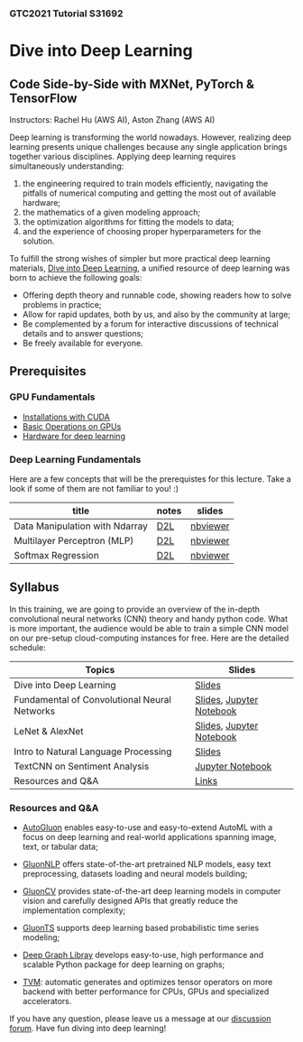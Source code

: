 ### GTC2021 Tutorial S31692
# Dive into Deep Learning
## Code Side-by-Side with MXNet, PyTorch & TensorFlow

Instructors: Rachel Hu (AWS AI), Aston Zhang (AWS AI)

Deep learning is transforming the world nowadays. However, realizing deep learning presents unique challenges because any single application brings together various disciplines. Applying deep learning requires simultaneously understanding:

1. the engineering required to train models efficiently, navigating the pitfalls of numerical computing and getting the most out of available hardware;
2. the mathematics of a given modeling approach;
3. the optimization algorithms for fitting the models to data;
4. and the experience of choosing proper hyperparameters for the solution.


To fulfill the strong wishes of simpler but more practical deep learning materials, [Dive into Deep Learning](https://d2l.ai/), a unified resource of deep learning was born to achieve the following goals:

- Offering depth theory and runnable code, showing readers how to solve problems in practice;
- Allow for rapid updates, both by us, and also by the community at large;
- Be complemented by a forum for interactive discussions of technical details and to answer questions;
- Be freely available for everyone.



## Prerequisites


### GPU Fundamentals

- [Installations with CUDA](https://d2l.ai/chapter_installation/index.html)
- [Basic Operations on GPUs](https://nbviewer.jupyter.org/format/slides/github/mli/d2l-1day-notebooks/blob/master/notebooks-2/1-use-gpu.ipynb#/)
- [Hardware for deep learning](https://d2l.ai/chapter_computational-performance/hardware.html#gpus-and-other-accelerators)


### Deep Learning Fundamentals

Here are a few concepts that will be the prerequistes for this lecture. Take a look if some of them are not familiar to you! :)

| title                               |  notes    |  slides    |
| ------------------------------ | ---- | ---- |
| Data Manipulation with Ndarray | [D2L](https://d2l.ai/chapter_preliminaries/ndarray.html) | [nbviewer](https://nbviewer.jupyter.org/format/slides/github/mli/d2l-1day-notebooks/blob/master/notebooks-1/1-ndarray.ipynb#/) |
| Multilayer Perceptron (MLP) | [D2L](https://d2l.ai/chapter_multilayer-perceptrons/mlp.html) | [nbviewer](https://nbviewer.jupyter.org/format/slides/github/mli/d2l-1day-notebooks/blob/master/notebooks-1/9-mlp-gluon.ipynb#/) |
| Softmax Regression | [D2L](https://d2l.ai/chapter_linear-networks/softmax-regression.html) | [nbviewer](https://nbviewer.jupyter.org/format/slides/github/mli/d2l-1day-notebooks/blob/master/notebooks-1/7-softmax-regression-gluon.ipynb#/) |


## Syllabus

In this training, we are going to provide an overview of the in-depth convolutional neural networks (CNN) theory and handy python code. What is more important, the audience would be able to train a simple CNN model on our pre-setup cloud-computing instances for free. Here are the detailed schedule:


| Topics | Slides |
| --- | --- |
| Dive into Deep Learning | [Slides](slides/DL.pdf) |
| Fundamental of Convolutional Neural Networks | [Slides](slides/CNN.pdf), [Jupyter Notebook](https://nbviewer.jupyter.org/format/slides/github/goldmermaid/gtc2020/blob/master/Notebooks/convolutions.ipynb) |
| LeNet & AlexNet | [Slides](slides/NLP.pdf), [Jupyter Notebook](https://nbviewer.jupyter.org/format/slides/github/goldmermaid/gtc2020/blob/master/Notebooks/Alexnet.ipynb) |
| Intro to Natural Language Processing | [Slides](slides/NLP.pdf) |
| TextCNN on Sentiment Analysis | [Jupyter Notebook](https://nbviewer.jupyter.org/format/slides/github/goldmermaid/gtc2020/blob/master/Notebooks/textCNN.ipynb) |
| Resources and Q&A | [Links](#Resources-and-Q&A ) | 




### Resources and Q&A 


- [AutoGluon](https://autogluon.mxnet.io/) enables easy-to-use and easy-to-extend AutoML with a focus on deep learning and real-world applications spanning image, text, or tabular data;


- [GluonNLP](http://gluon-nlp.mxnet.io/) offers state-of-the-art pretrained NLP models, easy text preprocessing, datasets loading and neural models building; 


- [GluonCV](http://gluon-cv.mxnet.io/) provides state-of-the-art deep learning models in computer vision and carefully designed APIs that greatly reduce the implementation complexity;


- [GluonTS](https://gluon-ts.mxnet.io/) supports deep learning based probabilistic time series modeling;


- [Deep Graph Libray](https://www.dgl.ai/) develops easy-to-use, high performance and scalable Python package for deep learning on graphs;


- [TVM](https://tvm.apache.org/): automatic generates and optimizes tensor operators on more backend with better performance for CPUs, GPUs and specialized accelerators.


If you have any question, please leave us a message at our [discussion forum](https://discuss.mxnet.io/c/d2l-book). Have fun diving into deep learning!

```{.python .input}

```

